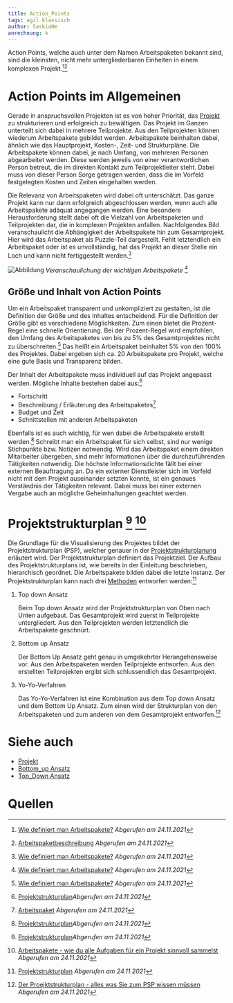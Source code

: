 ```yaml
---
title: Action_Points
tags: agil klassisch
author: SaskiaHe 
anrechnung: k
---
```


Action Points, welche auch unter dem Namen Arbeitspaketen bekannt sind, sind die kleinsten, nicht mehr untergliederbaren Einheiten in einem komplexen Projekt.[^1][^2] 


# Action Points im Allgemeinen

Gerade in anspruchsvollen Projekten ist es von hoher Priorität, das [Projekt](Projekt.md) zu strukturieren und erfolgreich zu bewältigen. 
Das Projekt im Ganzen unterteilt sich dabei in mehrere Teilprojekte. Aus den Teilprojekten können wiederum Arbeitspakete gebildet werden. Arbeitspakete beinhalten dabei, ähnlich wie das Hauptprojekt, Kosten-, Zeit- und Strukturpläne. 
Die Arbeitspakete können dabei, je nach Umfang, von mehreren Personen abgearbeitet werden. Diese werden jeweils von einer verantwortlichen Person betreut, die im direkten Kontakt zum Teilprojektleiter steht. Dabei muss von dieser Person Sorge getragen werden, dass die im Vorfeld festgelegten Kosten und Zeiten eingehalten werden.

Die Relevanz von Arbeitspaketen wird dabei oft unterschätzt. Das ganze Projekt kann nur dann erfolgreich abgeschlossen werden, wenn auch alle Arbeitspakete adäquat angegangen werden. Eine besondere Herausforderung stellt dabei oft die Vielzahl von Arbeitspaketen und Teilprojekten dar, die in komplexen Projekten anfallen. Nachfolgendes Bild veranschaulicht die Abhängigkeit der Arbeitspakete hin zum Gesamtprojekt. Hier wird das Arbeitspaket als Puzzle-Teil dargestellt. Fehlt letztendlich ein Arbeitspaket oder ist es unvollständig, hat das Projekt an dieser Stelle ein Loch und kann nicht fertiggestellt werden.[^1]

![Abbildung](https://github.com/SaskiaHe/ManagingProjectsSuccessfully.github.io/blob/main/kb/Action_Points/Arbeitspaket-Teilprojekt-Projekt.jpg) 
*Veranschaulichung der wichtigen Arbeitspakete* [^1]

## Größe und Inhalt von Action Points 

Um ein Arbeitspaket transparent und unkompliziert zu gestalten, ist die Definition der Größe und des Inhaltes entscheidend. 
Für die Definition der Größe gibt es verschiedene Möglichkeiten. Zum einen bietet die Prozent-Regel eine schnelle Orientierung.
Bei der Prozent-Regel wird empfohlen, den Umfang des Arbeitspaketes von bis zu 5% des Gesamtprojektes nicht zu überschreiten.[^1] Das heißt ein Arbeitspaket beinhaltet 5%  von den 100% des Projektes. Dabei ergeben sich ca. 20 Arbeitspakete pro Projekt, welche eine gute Basis und Transparenz bilden.

Der Inhalt der Arbeitspakete muss individuell auf das Projekt angepasst werden. Mögliche Inhalte bestehen dabei aus:[^4]

- Fortschritt
- Beschreibung / Erläuterung des Arbeitspaketes[^3]
- Budget und Zeit
- Schnittstellen mit anderen Arbeitspaketen

Ebenfalls ist es auch wichtig, für wen dabei die Arbeitspakete erstellt werden.[^4] Schreibt man ein Arbeitspaket für sich selbst, sind nur wenige Stichpunkte bzw. Notizen notwendig. Wird das Arbeitspaket einem direkten Mitarbeiter übergeben, sind mehr Informationen über die durchzuführenden Tätigkeiten notwendig. Die höchste Informationsdichte fällt bei einer externen Beauftragung an. Da ein externer Dienstleister sich im Vorfeld nicht mit dem Projekt auseinander setzten konnte, ist ein genaues Verständnis der Tätigkeiten relevant. Dabei muss bei einer externen Vergabe auch an mögliche Geheimhaltungen geachtet werden.

# Projektstrukturplan [^4] [^5]

Die Grundlage für die Visualisierung des Projektes bildet der Projektstrukturplan (PSP),  welcher genauer in der [Projektstrukturplanung](Projektstrukturplan.md) erläutert wird. Der Projektstrukturplan definiert das Projektziel. Der Aufbau des Projektstrukturplans ist, wie bereits in der Einleitung beschrieben, hierarchisch geordnet. Die Arbeitspakete bilden dabei die letzte Instanz. Der Projektstrukturplan kann nach drei [Methoden](Methoden.md) entworfen werden:[^6]

1. Top down Ansatz

    Beim Top down Ansatz wird der Projektstrukturplan von Oben nach Unten aufgebaut. Das Gesamtprojekt wird zuerst in Teilprojekte untergliedert. Aus den Teilprojekten werden     letztendlich die Arbeitspakete geschnürt.

2. Bottom up Ansatz

    Der Bottom Up Ansatz geht genau in umgekehrter Herangehensweise vor. Aus den Arbeitspaketen werden Teilprojekte entworfen. Aus den erstellten Teilprojekten ergibt sich       schlussendlich das Gesamtprojekt.
    
3. Yo-Yo-Verfahren

    Das Yo-Yo-Verfahren ist eine Kombination aus dem Top down Ansatz und dem Bottom Up Ansatz. Zum einen wird der Strukturplan von den Arbeitspaketen und zum anderen von dem     Gesamtprojekt entworfen.[^7]

# Siehe auch

* [Projekt](Projekt.md)
* [Bottom_up Ansatz](Bottom_Up_Planning.md)
* [Top_Down Ansatz](Top_Down_Planning.md)

# Quellen

[^1]: [Wie definiert man Arbeitspakete?](https://erfolgreich-projekte-leiten.de/arbeitspaket/) *Abgerufen am 24.11.2021*
[^2]: [Arbeitspaketbeschreibung](https://www.opm-beratung.de/69-methoden-projektmanagement/260-projektmanagement-methode-arbeitspaketbeschreibung) *Abgerufen am 24.11.2021*
[^3]: [Arbeitspaket](https://www.projektmagazin.de/glossarterm/arbeitspaket) *Abgerufen am 24.11.2021*
[^4]: [Projektstrukturplan](https://www.pmi.org/pmbok-guide-standards/foundational/PMBOK)*Abgerufen am 24.11.2021*
[^5]: [Arbeitspakete - wie du alle Aufgaben für ein Projekt sinnvoll sammelst](https://benjamin-michels.de/arbeitspakete-wie-du-alle-aufgaben-fuer-ein-projekt-sinnvoll-sammelst/) *Abgerufen am 24.11.2021*
[^6]: [Projektstrukturplan](https://www.projektmagazin.de/glossarterm/projektstrukturplan) *Abgerufen am 24.11.2021*
[^7]: [Der Proejktstrukturplan - alles was Sie zum PSP wissen müssen](https://www.theprojectgroup.com/blog/projektstrukturplan/) *Abgerufen am 24.11.2021*

